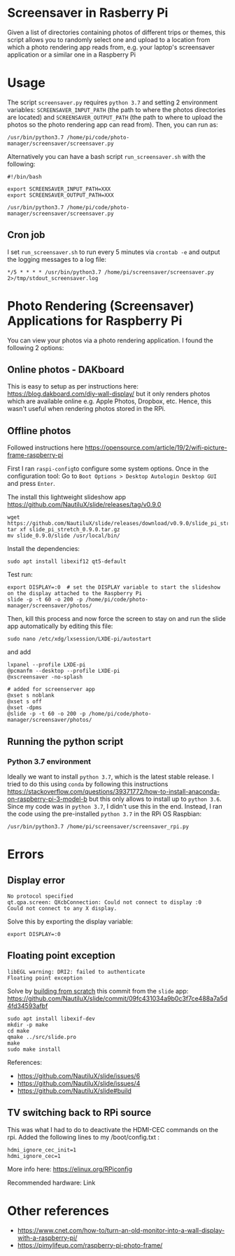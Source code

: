 # Screensaver in Rasberry Pi

Given a list of directories containing photos of different trips or themes,
this script allows you to randomly select one and upload to a location from which a 
photo rendering app reads from, e.g. your laptop's screensaver application or 
a similar one in a Raspberry Pi

# Usage

The script `screensaver.py` requires `python 3.7` and setting 2 environment variables:
`SCREENSAVER_INPUT_PATH` (the path to where the photos directories are located) and
`SCREENSAVER_OUTPUT_PATH` (the path to where to upload the photos so the photo rendering app can read from).
 Then, you can run as:
 
 ```
/usr/bin/python3.7 /home/pi/code/photo-manager/screensaver/screensaver.py
```

Alternatively you can have a bash script `run_screensaver.sh` with the following:

```
#!/bin/bash

export SCREENSAVER_INPUT_PATH=XXX 
export SCREENSAVER_OUTPUT_PATH=XXX

/usr/bin/python3.7 /home/pi/code/photo-manager/screensaver/screensaver.py
```

## Cron job

I set `run_screensaver.sh` to run every 5 minutes via `crontab -e` and output the logging messages to a log file:

```
*/5 * * * * /usr/bin/python3.7 /home/pi/screensaver/screensaver.py 2>/tmp/stdout_screensaver.log
```


# Photo Rendering (Screensaver) Applications for Raspberry Pi

You can view your photos via a photo rendering application. I found the following 2 options: 

## Online photos - DAKboard

This is easy to setup as per instructions here: https://blog.dakboard.com/diy-wall-display/
but it only renders photos which are available online e.g. Apple Photos, Dropbox, etc.
Hence, this wasn't useful when rendering photos stored in the RPi.


## Offline photos

Followed instructions here https://opensource.com/article/19/2/wifi-picture-frame-raspberry-pi

First I ran `raspi-config`to configure some system options. Once in the configuration tool:
Go to `Boot Options > Desktop Autologin Desktop GUI` and press `Enter`.

The install this lightweight slideshow app https://github.com/NautiluX/slide/releases/tag/v0.9.0

```
wget https://github.com/NautiluX/slide/releases/download/v0.9.0/slide_pi_stretch_0.9.0.tar.gz
tar xf slide_pi_stretch_0.9.0.tar.gz
mv slide_0.9.0/slide /usr/local/bin/
```

Install the dependencies:

```
sudo apt install libexif12 qt5-default
```

Test run:

```
export DISPLAY=:0  # set the DISPLAY variable to start the slideshow on the display attached to the Raspberry Pi
slide -p -t 60 -o 200 -p /home/pi/code/photo-manager/screensaver/photos/
```
Then, kill this process and now force the screen to stay on and run the slide app automatically by editing this file:

```
sudo nano /etc/xdg/lxsession/LXDE-pi/autostart
```

and add 

```
lxpanel --profile LXDE-pi
@pcmanfm --desktop --profile LXDE-pi
@xscreensaver -no-splash

# added for screenserver app
@xset s noblank
@xset s off
@xset -dpms
@slide -p -t 60 -o 200 -p /home/pi/code/photo-manager/screensaver/photos/
```


## Running the python script

### Python 3.7 environment

Ideally we want to install `python 3.7`, which is the latest stable release.
I tried to do this using `conda` by following this instructions
https://stackoverflow.com/questions/39371772/how-to-install-anaconda-on-raspberry-pi-3-model-b
but this only allows to install up to `python 3.6`. Since my code was in `python 3.7`, I didn't use this in the end.
Instead, I ran the code using the pre-installed `python 3.7` in the RPi OS Raspbian:

```
/usr/bin/python3.7 /home/pi/screensaver/screensaver_rpi.py
```

# Errors

## Display error

```
No protocol specified
qt.qpa.screen: QXcbConnection: Could not connect to display :0
Could not connect to any X display.
```
Solve this by exporting the display variable:

```
export DISPLAY=:0 
```

## Floating point exception

```
libEGL warning: DRI2: failed to authenticate
Floating point exception
```
Solve by [building from scratch](https://github.com/NautiluX/slide#build) this commit from the `slide` app: 
https://github.com/NautiluX/slide/commit/09fc431034a9b0c3f7ce488a7a5d4fd34593afbf

```
sudo apt install libexif-dev
mkdir -p make
cd make
qmake ../src/slide.pro
make
sudo make install
```

References:
- https://github.com/NautiluX/slide/issues/6
- https://github.com/NautiluX/slide/issues/4
- https://github.com/NautiluX/slide#build

## TV switching back to RPi source
 
This was what I had to do to deactivate the HDMI-CEC commands on the rpi.
Added the following lines to my /boot/config.txt  :

```
hdmi_ignore_cec_init=1
hdmi_ignore_cec=1
```
More info here:  https://elinux.org/RPiconfig

Recommended hardware: Link

# Other references

- https://www.cnet.com/how-to/turn-an-old-monitor-into-a-wall-display-with-a-raspberry-pi/
- https://pimylifeup.com/raspberry-pi-photo-frame/
